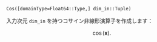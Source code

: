 `Cos([domainType=Float64::Type,] dim_in::Tuple)`

入力次元 `dim_in` を持つコサイン非線形演算子を作成します：

$$
\cos (\mathbf{x} ).
$$
